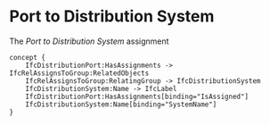Port to Distribution System
===========================

The _Port to Distribution System_ assignment

```
concept {
    IfcDistributionPort:HasAssignments -> IfcRelAssignsToGroup:RelatedObjects
    IfcRelAssignsToGroup:RelatingGroup -> IfcDistributionSystem
    IfcDistributionSystem:Name -> IfcLabel
    IfcDistributionPort:HasAssignments[binding="IsAssigned"]
    IfcDistributionSystem:Name[binding="SystemName"]
}
```
